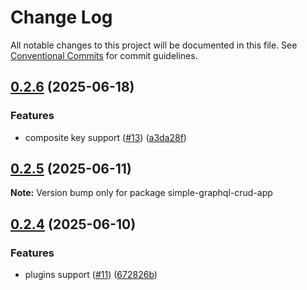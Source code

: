 # Change Log

All notable changes to this project will be documented in this file.
See [Conventional Commits](https://conventionalcommits.org) for commit guidelines.

## [0.2.6](https://github.com/solid-nestjs/framework/compare/v0.2.5...v0.2.6) (2025-06-18)

### Features

- composite key support ([#13](https://github.com/solid-nestjs/framework/issues/13)) ([a3da28f](https://github.com/solid-nestjs/framework/commit/a3da28ff387984c59ec5f72d1bcafecc9ce83b1b))

## [0.2.5](https://github.com/solid-nestjs/framework/compare/v0.2.4...v0.2.5) (2025-06-11)

**Note:** Version bump only for package simple-graphql-crud-app

## [0.2.4](https://github.com/solid-nestjs/framework/compare/v0.2.3...v0.2.4) (2025-06-10)

### Features

- plugins support ([#11](https://github.com/solid-nestjs/framework/issues/11)) ([672826b](https://github.com/solid-nestjs/framework/commit/672826bb3c06ed996fb09e3aa6e568e2c4e790a9))
